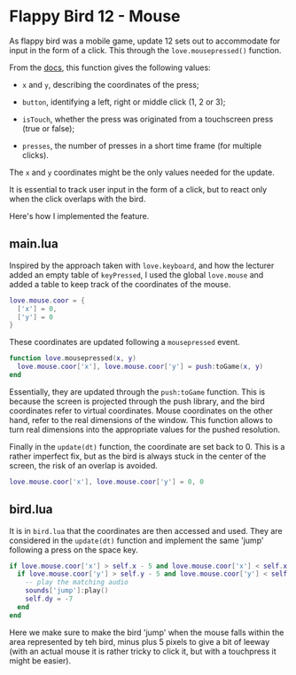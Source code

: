 # Flappy Bird 12 - Mouse

As flappy bird was a mobile game, update 12 sets out to accommodate for input in the form of a click. This through the `love.mousepressed()` function.

From the [docs](https://love2d.org/wiki/love.mousepressed), this function gives the following values:

- `x` and `y`, describing the coordinates of the press;

- `button`, identifying a left, right or middle click (1, 2 or 3);

- `isTouch`, whether the press was originated from a touchscreen press (true or false);

- `presses`, the number of presses in a short time frame (for multiple clicks).

The `x` and `y` coordinates might be the only values needed for the update.

It is essential to track user input in the form of a click, but to react only when the click overlaps with the bird.

Here's how I implemented the feature.

## main.lua

Inspired by the approach taken with `love.keyboard`, and how the lecturer added an empty table of `keyPressed`, I used the global `love.mouse` and added a table to keep track of the coordinates of the mouse.

```lua
love.mouse.coor = {
  ['x'] = 0,
  ['y'] = 0
}
```

These coordinates are updated following a `mousepressed` event.

```lua
function love.mousepressed(x, y)
  love.mouse.coor['x'], love.mouse.coor['y'] = push:toGame(x, y)
end
```

Essentially, they are updated through the `push:toGame` function. This is because the screen is projected through the push library, and the bird coordinates refer to virtual coordinates. Mouse coordinates on the other hand, refer to the real dimensions of the window. This function allows to turn real dimensions into the appropriate values for the pushed resolution.

Finally in the `update(dt)` function, the coordinate are set back to 0. This is a rather imperfect fix, but as the bird is always stuck in the center of the screen, the risk of an overlap is avoided.

```lua
love.mouse.coor['x'], love.mouse.coor['y'] = 0, 0
```

## bird.lua

It is in `bird.lua` that the coordinates are then accessed and used. They are considered in the `update(dt)` function and implement the same 'jump' following a press on the space key.

```lua
if love.mouse.coor['x'] > self.x - 5 and love.mouse.coor['x'] < self.x + self.width + 5 then
  if love.mouse.coor['y'] > self.y - 5 and love.mouse.coor['y'] < self.y + self.height + 5 then
    -- play the matching audio
    sounds['jump']:play()
    self.dy = -7
  end
end
```

Here we make sure to make the bird 'jump' when the mouse falls within the area represented by teh bird, minus plus 5 pixels to give a bit of leeway (with an actual mouse it is rather tricky to click it, but with a touchpress it might be easier).
